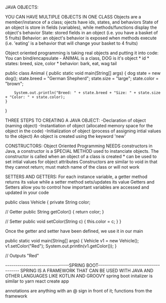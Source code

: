JAVA OBJECTS:

YOU CAN HAVE MULTIPLE OBJECTS IN ONE CLASS
Objects are a member/instance of a class; ojects have ids, states, and behaviors
State of an object is store in fields (variables), while methods/functions display the object's behavior
State: stored fields in an object (i.e. you have a basket of 5 fruits)
Behavior: an object's behavior is exposed when methods execute (i.e. 'eating' is a behavior that will change your basket to 4 fruits)

Object oriented programming is taking real objects and putting it into code:
You can bind/encapsulate 
    - ANIMAL is a class, DOG is it's object
        * id
        * states: breed, size, color
        * behavior: bark, eat, wag tail

public class Animal {
    public static void main(String[] args) {
        dog state = new dog();
        state.breed = "German Shepherd";
        state.size = "large";
        state.color = "brown";

        System.out.println("Breed: " + state.breed + "Size: " + state.size + "Color: " + state.color);
    }
}


THREE STEPS TO CREATING A JAVA OBJECT:
    -Declaration of object (naming object)
    -Instantiation of object (allocated memory space for the object in the code)
    -Initialization of object (process of assigning intial values to the object)
An object is created using the keyword 'new'




CONSTRUCTORS:
Object Oriented Programming NEEDS constructors
in Java, a constructor is a SPECIAL METHOD used to instanciate objects. The constructor is called when an object of a class is created
    * can be used to set intial values for object attributes
Constructors are similar to void in that they cannot return; must match name of the class or will not work



SETTERS AND GETTERS: 
For each instance variable, a getter method returns its value while a setter method sets/updates its value
Getters and Setters allow you to control how important variables are accessed and updated in your code

public class Vehicle {
  private String color;

  // Getter
  public String getColor() {
    return color;
  }

  // Setter
  public void setColor(String c) {
    this.color = c;
  }
}

Once the getter and setter have been defined, we use it in our main

public static void main(String[] args) {
  Vehicle v1 = new Vehicle();
  v1.setColor("Red");
  System.out.println(v1.getColor());
}

// Outputs "Red"






--------------------------------SPRING BOOT--------------------------------------
SPRING IS A FRAMEWORK THAT CAN BE USED WITH JAVA AND OTHER LANGUAGES LIKE KOTLIN AND GROOVY
spring boot initalizer is similar to yarn react create app

annotations are anything with an @ sign in front of it; functions from the framework